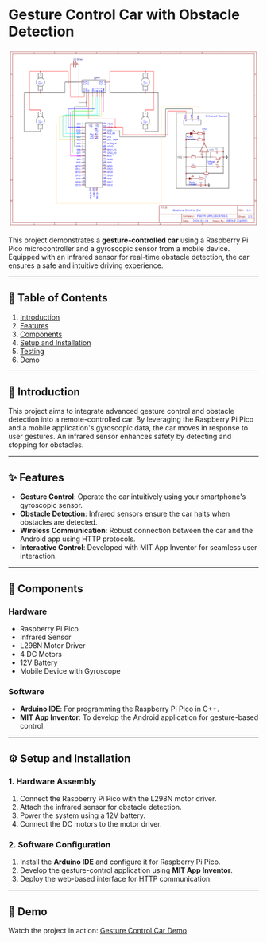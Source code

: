 #  Gesture Control Car with Obstacle Detection

![Gesture Control Car](image.png)

This project demonstrates a **gesture-controlled car** using a Raspberry Pi Pico microcontroller and a gyroscopic sensor from a mobile device. Equipped with an infrared sensor for real-time obstacle detection, the car ensures a safe and intuitive driving experience.

---

## 📜 Table of Contents

1. [Introduction](#introduction)
2. [Features](#features)
3. [Components](#components)
4. [Setup and Installation](#setup-and-installation)
5. [Testing](#testing)
6. [Demo](#demo)

---

## 🚀 Introduction

This project aims to integrate advanced gesture control and obstacle detection into a remote-controlled car. By leveraging the Raspberry Pi Pico and a mobile application's gyroscopic data, the car moves in response to user gestures. An infrared sensor enhances safety by detecting and stopping for obstacles.

---

## ✨ Features

- **Gesture Control**: Operate the car intuitively using your smartphone's gyroscopic sensor.
- **Obstacle Detection**: Infrared sensors ensure the car halts when obstacles are detected.
- **Wireless Communication**: Robust connection between the car and the Android app using HTTP protocols.
- **Interactive Control**: Developed with MIT App Inventor for seamless user interaction.

---

## 🔧 Components

### Hardware
- Raspberry Pi Pico
- Infrared Sensor
- L298N Motor Driver
- 4 DC Motors
- 12V Battery
- Mobile Device with Gyroscope

### Software
- **Arduino IDE**: For programming the Raspberry Pi Pico in C++.
- **MIT App Inventor**: To develop the Android application for gesture-based control.

---

## ⚙️ Setup and Installation

### 1. Hardware Assembly
1. Connect the Raspberry Pi Pico with the L298N motor driver.
2. Attach the infrared sensor for obstacle detection.
3. Power the system using a 12V battery.
4. Connect the DC motors to the motor driver.

### 2. Software Configuration
1. Install the **Arduino IDE** and configure it for Raspberry Pi Pico.
2. Develop the gesture-control application using **MIT App Inventor**.
3. Deploy the web-based interface for HTTP communication.

---


## 🎥 Demo

Watch the project in action: [Gesture Control Car Demo](https://youtu.be/tCSXUghEBDA?si=bh19qniGqKMaNUTh)





